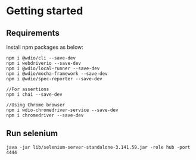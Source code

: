 # Getting started

## Requirements

Install npm packages as below:

```
npm i @wdio/cli --save-dev
npm i webdriverio --save-dev
npm i @wdio/local-runner --save-dev
npm i @wdio/mocha-framework --save-dev
npm i @wdio/spec-reporter --save-dev

//For assertions
npm i chai --save-dev

//Using Chrome browser
npm i wdio-chromedriver-service --save-dev
npm i chromedriver --save-dev

```

## Run selenium

```
java -jar lib/selenium-server-standalone-3.141.59.jar -role hub -port 4444
```
